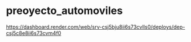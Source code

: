 # preoyecto_automoviles

https://dashboard.render.com/web/srv-csj5bju8ii6s73cvlls0/deploys/dep-csj5c8e8ii6s73cvm4f0
